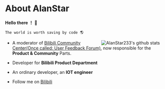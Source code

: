 #  About AlanStar

**Hello there ！** 👋

```
The world is worth saving by code 🌎
```

<img align="right" src="https://github-readme-stats.vercel.app/api?username=AlanStar233&show_icons=true&icon_color=0366d6&bg_color=ffffff&hide_title=true&hide=contribs&include_all_commits=true" alt="AlanStar233's github stats"/>


- A moderator of [Bilibili Community Center(Once called: User Feedback Forum)](https://www.bilibili.com/blackboard/activity-5zJxM3spoS.html), now responsible for the **Product & Community** Parts.
- Developer for **Bilibili Product Department**
- An ordinary developer, an **IOT engineer**

- Follow me on [Bilibili](https://space.bilibili.com/26226485)
